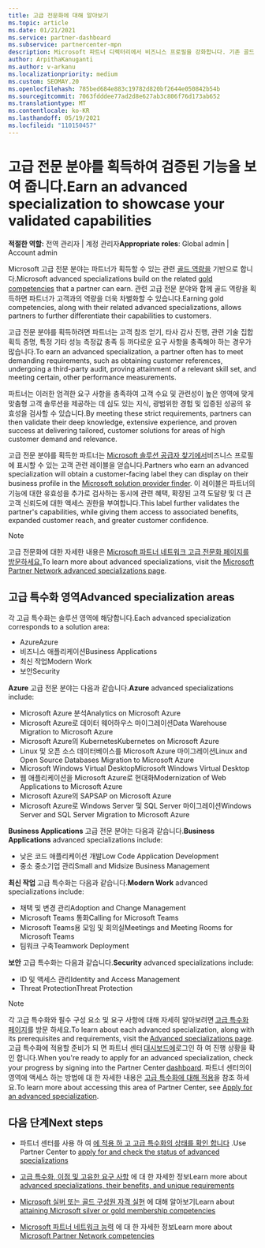 ```yaml
---
title: 고급 전문화에 대해 알아보기
ms.topic: article
ms.date: 01/21/2021
ms.service: partner-dashboard
ms.subservice: partnercenter-mpn
description: Microsoft 파트너 디렉터리에서 비즈니스 프로필을 강화합니다. 기존 골드 및 실버 역량과 함께 얻을 수 있는 고급 전문 분야에 대해 알아봅니다.
author: ArpithaKanuganti
ms.author: v-arkanu
ms.localizationpriority: medium
ms.custom: SEOMAY.20
ms.openlocfilehash: 785bed684e883c19782d820bf2644e050842b54b
ms.sourcegitcommit: 7063fdddee77ad2d8e627ab3c806f76d173ab652
ms.translationtype: MT
ms.contentlocale: ko-KR
ms.lasthandoff: 05/19/2021
ms.locfileid: "110150457"
---
```

# <a name="earn-an-advanced-specialization-to-showcase-your-validated-capabilities"></a><span data-ttu-id="2860f-104">고급 전문 분야를 획득하여 검증된 기능을 보여 줍니다.</span><span class="sxs-lookup"><span data-stu-id="2860f-104">Earn an advanced specialization to showcase your validated capabilities</span></span>

<span data-ttu-id="2860f-105">**적절한 역할:** 전역 관리자 | 계정 관리자</span><span class="sxs-lookup"><span data-stu-id="2860f-105">**Appropriate roles**: Global admin | Account admin</span></span>

<span data-ttu-id="2860f-106">Microsoft 고급 전문 분야는 파트너가 획득할 수 있는 관련 [골드 역량을](learn-about-competencies.md) 기반으로 합니다.</span><span class="sxs-lookup"><span data-stu-id="2860f-106">Microsoft advanced specializations build on the related [gold competencies](learn-about-competencies.md) that a partner can earn.</span></span> <span data-ttu-id="2860f-107">관련 고급 전문 분야와 함께 골드 역량을 획득하면 파트너가 고객과의 역량을 더욱 차별화할 수 있습니다.</span><span class="sxs-lookup"><span data-stu-id="2860f-107">Earning gold competencies, along with their related advanced specializations, allows partners to further differentiate their capabilities to customers.</span></span>

<span data-ttu-id="2860f-108">고급 전문 분야를 획득하려면 파트너는 고객 참조 얻기, 타사 감사 진행, 관련 기술 집합 획득 증명, 특정 기타 성능 측정값 충족 등 까다로운 요구 사항을 충족해야 하는 경우가 많습니다.</span><span class="sxs-lookup"><span data-stu-id="2860f-108">To earn an advanced specialization, a partner often has to meet demanding requirements, such as obtaining customer references, undergoing a third-party audit, proving attainment of a relevant skill set, and meeting certain, other performance measurements.</span></span>

<span data-ttu-id="2860f-109">파트너는 이러한 엄격한 요구 사항을 충족하여 고객 수요 및 관련성이 높은 영역에 맞게 맞춤형 고객 솔루션을 제공하는 데 심도 있는 지식, 광범위한 경험 및 입증된 성공의 유효성을 검사할 수 있습니다.</span><span class="sxs-lookup"><span data-stu-id="2860f-109">By meeting these strict requirements, partners can then validate their deep knowledge, extensive experience, and proven success at delivering tailored, customer solutions for areas of high customer demand and relevance.</span></span>

<span data-ttu-id="2860f-110">고급 전문 분야를 획득한 파트너는 [Microsoft 솔루션 공급자 찾기에서](https://www.microsoft.com/solution-providers/home)비즈니스 프로필에 표시할 수 있는 고객 관련 레이블을 얻습니다.</span><span class="sxs-lookup"><span data-stu-id="2860f-110">Partners who earn an advanced specialization will obtain a customer-facing label they can display on their business profile in the [Microsoft solution provider finder](https://www.microsoft.com/solution-providers/home).</span></span> <span data-ttu-id="2860f-111">이 레이블은 파트너의 기능에 대한 유효성을 추가로 검사하는 동시에 관련 혜택, 확장된 고객 도달량 및 더 큰 고객 신뢰도에 대한 액세스 권한을 부여합니다.</span><span class="sxs-lookup"><span data-stu-id="2860f-111">This label further validates the partner's capabilities, while giving them access to associated benefits, expanded customer reach, and greater customer confidence.</span></span>

> [!NOTE]
> <span data-ttu-id="2860f-112">고급 전문화에 대한 자세한 내용은 [Microsoft 파트너 네트워크 고급 전문화 페이지를 방문하세요.](https://partner.microsoft.com/membership/advanced-specialization)</span><span class="sxs-lookup"><span data-stu-id="2860f-112">To learn more about advanced specializations, visit the [Microsoft Partner Network advanced specializations page](https://partner.microsoft.com/membership/advanced-specialization).</span></span>

## <a name="advanced-specialization-areas"></a><span data-ttu-id="2860f-113">고급 특수화 영역</span><span class="sxs-lookup"><span data-stu-id="2860f-113">Advanced specialization areas</span></span>

<span data-ttu-id="2860f-114">각 고급 특수화는 솔루션 영역에 해당합니다.</span><span class="sxs-lookup"><span data-stu-id="2860f-114">Each advanced specialization corresponds to a solution area:</span></span>

- <span data-ttu-id="2860f-115">Azure</span><span class="sxs-lookup"><span data-stu-id="2860f-115">Azure</span></span>
- <span data-ttu-id="2860f-116">비즈니스 애플리케이션</span><span class="sxs-lookup"><span data-stu-id="2860f-116">Business Applications</span></span>
- <span data-ttu-id="2860f-117">최신 작업</span><span class="sxs-lookup"><span data-stu-id="2860f-117">Modern Work</span></span>
- <span data-ttu-id="2860f-118">보안</span><span class="sxs-lookup"><span data-stu-id="2860f-118">Security</span></span>

<span data-ttu-id="2860f-119">**Azure** 고급 전문 분야는 다음과 같습니다.</span><span class="sxs-lookup"><span data-stu-id="2860f-119">**Azure** advanced specializations include:</span></span>

- <span data-ttu-id="2860f-120">Microsoft Azure 분석</span><span class="sxs-lookup"><span data-stu-id="2860f-120">Analytics on Microsoft Azure</span></span>
- <span data-ttu-id="2860f-121">Microsoft Azure로 데이터 웨어하우스 마이그레이션</span><span class="sxs-lookup"><span data-stu-id="2860f-121">Data Warehouse Migration to Microsoft Azure</span></span>
- <span data-ttu-id="2860f-122">Microsoft Azure의 Kubernetes</span><span class="sxs-lookup"><span data-stu-id="2860f-122">Kubernetes on Microsoft Azure</span></span>
- <span data-ttu-id="2860f-123">Linux 및 오픈 소스 데이터베이스를 Microsoft Azure 마이그레이션</span><span class="sxs-lookup"><span data-stu-id="2860f-123">Linux and Open Source Databases Migration to Microsoft Azure</span></span>
- <span data-ttu-id="2860f-124">Microsoft Windows Virtual Desktop</span><span class="sxs-lookup"><span data-stu-id="2860f-124">Microsoft Windows Virtual Desktop</span></span>
- <span data-ttu-id="2860f-125">웹 애플리케이션을 Microsoft Azure로 현대화</span><span class="sxs-lookup"><span data-stu-id="2860f-125">Modernization of Web Applications to Microsoft Azure</span></span>
- <span data-ttu-id="2860f-126">Microsoft Azure의 SAP</span><span class="sxs-lookup"><span data-stu-id="2860f-126">SAP on Microsoft Azure</span></span>
- <span data-ttu-id="2860f-127">Microsoft Azure로 Windows Server 및 SQL Server 마이그레이션</span><span class="sxs-lookup"><span data-stu-id="2860f-127">Windows Server and SQL Server Migration to Microsoft Azure</span></span>

<span data-ttu-id="2860f-128">**Business Applications** 고급 전문 분야는 다음과 같습니다.</span><span class="sxs-lookup"><span data-stu-id="2860f-128">**Business Applications** advanced specializations include:</span></span>

- <span data-ttu-id="2860f-129">낮은 코드 애플리케이션 개발</span><span class="sxs-lookup"><span data-stu-id="2860f-129">Low Code Application Development</span></span>
- <span data-ttu-id="2860f-130">중소 중소기업 관리</span><span class="sxs-lookup"><span data-stu-id="2860f-130">Small and Midsize Business Management</span></span>

<span data-ttu-id="2860f-131">**최신 작업** 고급 특수화는 다음과 같습니다.</span><span class="sxs-lookup"><span data-stu-id="2860f-131">**Modern Work** advanced specializations include:</span></span>

- <span data-ttu-id="2860f-132">채택 및 변경 관리</span><span class="sxs-lookup"><span data-stu-id="2860f-132">Adoption and Change Management</span></span>
- <span data-ttu-id="2860f-133">Microsoft Teams 통화</span><span class="sxs-lookup"><span data-stu-id="2860f-133">Calling for Microsoft Teams</span></span>
- <span data-ttu-id="2860f-134">Microsoft Teams용 모임 및 회의실</span><span class="sxs-lookup"><span data-stu-id="2860f-134">Meetings and Meeting Rooms for Microsoft Teams</span></span>
- <span data-ttu-id="2860f-135">팀워크 구축</span><span class="sxs-lookup"><span data-stu-id="2860f-135">Teamwork Deployment</span></span>

<span data-ttu-id="2860f-136">**보안** 고급 특수화는 다음과 같습니다.</span><span class="sxs-lookup"><span data-stu-id="2860f-136">**Security** advanced specializations include:</span></span>

- <span data-ttu-id="2860f-137">ID 및 액세스 관리</span><span class="sxs-lookup"><span data-stu-id="2860f-137">Identity and Access Management</span></span>
- <span data-ttu-id="2860f-138">Threat Protection</span><span class="sxs-lookup"><span data-stu-id="2860f-138">Threat Protection</span></span>

> [!NOTE]
> <span data-ttu-id="2860f-139">각 고급 특수화와 필수 구성 요소 및 요구 사항에 대해 자세히 알아보려면 [고급 특수화 페이지](https://partner.microsoft.com/membership/advanced-specialization)를 방문 하세요.</span><span class="sxs-lookup"><span data-stu-id="2860f-139">To learn about each advanced specialization, along with its prerequisites and requirements, visit the [Advanced specializations page](https://partner.microsoft.com/membership/advanced-specialization).</span></span> <span data-ttu-id="2860f-140">고급 특수화에 적용할 준비가 되 면 파트너 센터 [대시보드에](https://partner.microsoft.com/dashboard)로그인 하 여 진행 상황을 확인 합니다.</span><span class="sxs-lookup"><span data-stu-id="2860f-140">When you're ready to apply for an advanced specialization, check your progress by signing into the Partner Center [dashboard](https://partner.microsoft.com/dashboard).</span></span> <span data-ttu-id="2860f-141">파트너 센터의이 영역에 액세스 하는 방법에 대 한 자세한 내용은 [고급 특수화에 대해 적용](advanced-specializations-apply.md)을 참조 하세요.</span><span class="sxs-lookup"><span data-stu-id="2860f-141">To learn more about accessing this area of Partner Center, see [Apply for an advanced specialization](advanced-specializations-apply.md).</span></span>

## <a name="next-steps"></a><span data-ttu-id="2860f-142">다음 단계</span><span class="sxs-lookup"><span data-stu-id="2860f-142">Next steps</span></span>

- <span data-ttu-id="2860f-143">파트너 센터를 사용 하 여 [에 적용 하 고 고급 특수화의 상태를 확인 합니다](advanced-specializations-apply.md) .</span><span class="sxs-lookup"><span data-stu-id="2860f-143">Use Partner Center to [apply for and check the status of advanced specializations](advanced-specializations-apply.md)</span></span>

- <span data-ttu-id="2860f-144">[고급 특수화, 이점 및 고유한 요구 사항](https://partner.microsoft.com/membership/advanced-specialization) 에 대 한 자세한 정보</span><span class="sxs-lookup"><span data-stu-id="2860f-144">Learn more about [advanced specializations, their benefits, and unique requirements](https://partner.microsoft.com/membership/advanced-specialization)</span></span>

- <span data-ttu-id="2860f-145">[Microsoft 실버 또는 골드 구성원 자격 실현](learn-about-competencies.md) 에 대해 알아보기</span><span class="sxs-lookup"><span data-stu-id="2860f-145">Learn about [attaining Microsoft silver or gold membership competencies](learn-about-competencies.md)</span></span>

- <span data-ttu-id="2860f-146">[Microsoft 파트너 네트워크 능력](https://partner.microsoft.com/membership/competencies) 에 대 한 자세한 정보</span><span class="sxs-lookup"><span data-stu-id="2860f-146">Learn more about [Microsoft Partner Network competencies](https://partner.microsoft.com/membership/competencies)</span></span>